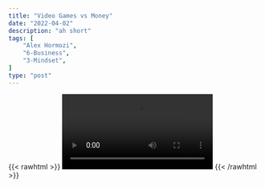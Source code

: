 ```yaml
---
title: "Video Games vs Money"
date: "2022-04-02"
description: "ah short"
tags: [
    "Alex Hormozi",
    "6-Business",
    "3-Mindset",
]
type: "post"
---
```

{{< rawhtml >}}
    <video width="auto" height="auto" controls>
        <source src="https://clips.dev00ps.com/Alex%20Hormozi/18.mp4" type="video/mp4"> 
    </video>
{{< /rawhtml >}}